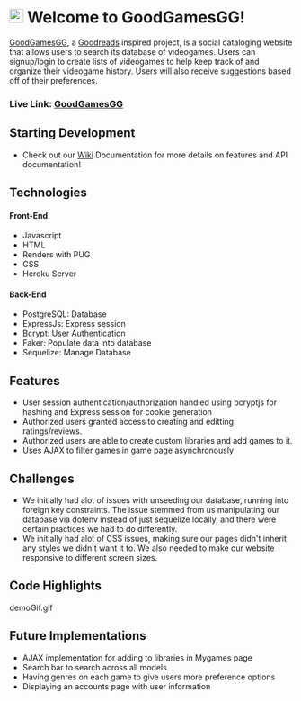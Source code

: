 # <img src="public/favicon.ico" width="25" height="25"> Welcome to GoodGamesGG!

[GoodGamesGG](https://goodgamesgg.herokuapp.com/), a [Goodreads](https://www.goodreads.com/) inspired project, is a social cataloging website that allows users to search its database of videogames. Users can signup/login to create lists of videogames to help keep track of and organize their videogame history. Users will also receive suggestions based off of their preferences.

### **Live Link: [GoodGamesGG](https://goodgamesgg.herokuapp.com/)**

## Starting Development
- Check out our [Wiki](https://github.com/jiezheng2020/GoodGamesGG/wiki) Documentation for more details on features and API documentation!

## Technologies 
#### Front-End
- Javascript
- HTML
- Renders with PUG
- CSS
- Heroku Server

#### Back-End
- PostgreSQL: Database
- ExpressJs: Express session
- Bcrypt: User Authentication
- Faker: Populate data into database
- Sequelize: Manage Database

## Features
 - User session authentication/authorization handled using bcryptjs for hashing and Express session for cookie generation
 - Authorized users granted access to creating and editting ratings/reviews.
 - Authorized users are able to create custom libraries and add games to it.
 - Uses AJAX to filter games in game page asynchronously

## Challenges
 - We initially had alot of issues with unseeding our database, running into foreign key constraints. The issue stemmed from us manipulating our database via dotenv instead of just sequelize locally, and there were certain practices we had to do differently.
 - We initially had alot of CSS issues, making sure our pages didn't inherit any styles we didn't want it to. We also needed to make our website responsive to different screen sizes.

## Code Highlights

demoGif.gif

## Future Implementations
 - AJAX implementation for adding to libraries in Mygames page
 - Search bar to search across all models
 - Having genres on each game to give users more preference options
 - Displaying an accounts page with user information

